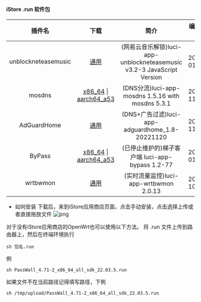 #### iStore .run 软件包

|插件名|下载|简介|编译日期|
| :----: | :----: | :----: | :----: |
| unblockneteasemusic | [通用](https://raw.githubusercontent.com/bcseputetto/Are-u-ok/master/packages/generic/unblockneteasemusic.run) | (网易云音乐解锁)luci-app-unblockneteasemusic v3.2-3 JavaScript Version |2024-01-05|
| mosdns | [x86_64](https://raw.githubusercontent.com/bcseputetto/Are-u-ok/master/packages/x86_64/mosdns_5.3.1-1_x86_64_all.run) \| [aarch64_a53](https://raw.githubusercontent.com/bcseputetto/Are-u-ok/master/packages/aarch64/mosdns_5.3.1-1_aarch64_a53_all.run) | (DNS分流)luci-app-mosdns 1.5.16 with mosdns 5.3.1 |2023-11-06|
| AdGuardHome | [通用](https://raw.githubusercontent.com/bcseputetto/Are-u-ok/master/packages/generic/adguardhome.run) | (DNS+广告过滤)luci-app-adguardhome_1.8-20221120 |2022-11-20|
| ByPass | [x86_64](https://raw.githubusercontent.com/bcseputetto/Are-u-ok/master/packages/x86_64/Bypass_1.2-77_x86_64_all_sdk_22.03.6.run) \| [aarch64_a53](https://raw.githubusercontent.com/bcseputetto/Are-u-ok/master/packages/aarch64/Bypass_1.2-77_aarch64_a53_all_sdk_22.03.6.run) | (已停止维护的)梯子客户端 luci-app-bypass 1.2-77 |2024-01-05|
| wrtbwmon | [通用](https://raw.githubusercontent.com/bcseputetto/Are-u-ok/master/packages/generic/wrtbwmon_2.0.13.run) | (实时流量监控)luci-app-wrtbwmon 2.0.13 | 2023-10-30 |


* 如何安装
下载后，来到iStore应用商店页面，点击手动安装，点击选择上传或者直接拖放文件
![png](https://cdn.jsdelivr.net/gh/bcseputetto/Are-u-ok@master/packages/install.png)

对于没有iStore应用商店的OpenWrt也可以使用以下方法。
将 .run 文件上传到路由器上，然后在终端环境执行
```console
sh 包名.run
```
例
```console
sh PassWall_4.71-2_x86_64_all_sdk_22.03.5.run
```
如果文件不在当前路径记得填写路径，下例
```console
sh /tmp/upload/PassWall_4.71-2_x86_64_all_sdk_22.03.5.run
```
